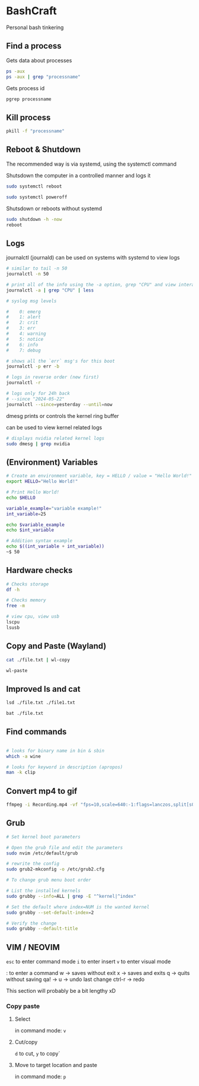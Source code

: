 # BashCraft

Personal bash tinkering

## Find a process

Gets data about processes

```bash
ps -aux
ps -aux | grep "processname"
```

Gets process id

```bash
pgrep processname
```


## Kill process

```bash
pkill -f "processname"
```

## Reboot & Shutdown

The recommended way is via systemd, using the systemctl command

Shutsdown the computer in a controlled manner and logs it



```bash
sudo systemctl reboot

sudo systemctl poweroff
```

Shutsdown or reboots without systemd

```bash
sudo shutdown -h -now
reboot
```

## Logs

journalctl (journald) can be used on systems with systemd to view logs

```bash
# similar to tail -n 50
journalctl -n 50
```

```bash
# print all of the info using the -a option, grep "CPU" and view interactivly with less
journalctl -a | grep "CPU" | less
```

```bash
# syslog msg levels

#    0: emerg
#    1: alert
#    2: crit
#    3: err
#    4: warning
#    5: notice
#    6: info
#    7: debug

# shows all the `err` msg's for this boot
journalctl -p err -b
```

```bash
# logs in reverse order (new first)
journalctl -r
```

```bash
# logs only for 24h back
# --since "2024-05-22" 
journalctl --since=yesterday --until=now
```

dmesg prints or controls the kernel ring buffer

can be used to view kernel related logs

```bash
# displays nvidia related kernel logs
sudo dmesg | grep nvidia
```

## (Environment) Variables

```bash
# Create an environment variable, key = HELLO / value = "Hello World!"
export HELLO="Hello World!"

# Print Hello World!
echo $HELLO
```

```bash
variable_example="variable example!"
int_variable=25

echo $variable_example
echo $int_variable

# Addition syntax example
echo $((int_variable + int_variable)) 
~$ 50
```

## Hardware checks

```bash
# Checks storage
df -h
```

```bash
# Checks memory
free -m
```

```bash
# view cpu, view usb
lscpu
lsusb
```

## Copy and Paste (Wayland)

```bash
cat ./file.txt | wl-copy

wl-paste
```

## Improved ls and cat

```bash
lsd ./file.txt ./file1.txt

bat ./file.txt
```

## Find commands

```bash

# looks for binary name in bin & sbin
which -a wine

# looks for keyword in description (apropos)
man -k clip

```


## Convert mp4 to gif

```bash
ffmpeg -i Recording.mp4 -vf "fps=10,scale=640:-1:flags=lanczos,split[s0][s1];[s0]palettegen[p];[s1][p]paletteuse" -loop 0 Recording.gif
```

## Grub

```bash
# Set kernel boot parameters

# Open the grub file and edit the parameters
sudo nvim /etc/default/grub

# rewrite the config
sudo grub2-mkconfig -o /etc/grub2.cfg

```


```bash
# To change grub menu boot order

# List the installed kernels
sudo grubby --info=ALL | grep -E "^kernel|^index"

# Set the default where index=NUM is the wanted kernel
sudo grubby --set-default-index=2

# Verify the change
sudo grubby --default-title

```

## VIM / NEOVIM

`esc` to enter command mode
`i` to enter insert
`v` to enter visual mode

: to enter a command
w -> saves without exit
x -> saves and exits
q -> quits without saving
qa! ->
u -> undo last change
ctrl-r -> redo

This section will probably be a bit lengthy xD

### Copy paste

1. Select

    in command mode: `v`
2. Cut/copy
    
    `d` to cut, `y` to copy`

3. Move to target location and paste

    in command mode: `p`


